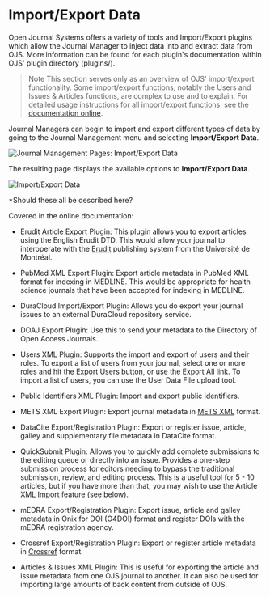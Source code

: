 # Import/Export Data

Open Journal Systems offers a variety of tools and Import/Export plugins which allow the Journal Manager to inject data into and extract data from OJS. More information can be found for each plugin's documentation within OJS' plugin directory (plugins/).

> Note This section serves only as an overview of OJS' import/export functionality. Some import/export functions, notably the Users and Issues & Articles functions, are complex to use and to explain. For detailed usage instructions for all import/export functions, see the [documentation online](https://docs.pkp.sfu.ca/importing-exporting/en/).

Journal Managers can begin to import and export different types of data by going to the Journal Management menu and selecting **Import/Export Data**.

![Journal Management Pages: Import/Export Data](images/chapter5/import_export_1.png)

The resulting page displays the available options to **Import/Export Data**.

![Import/Export Data](images/chapter5/import_export_2.png)

*Should these all be described here?

Covered in the online documentation:

* Erudit Article Export Plugin: This plugin allows you to export articles using the English Erudit DTD. This would allow your journal to interoperate with the [Erudit](http://www.erudit.org/) publishing system from the Université de Montréal.

* PubMed XML Export Plugin: Export article metadata in PubMed XML format for indexing in MEDLINE. This would be appropriate for health science journals that have been accepted for indexing in MEDLINE.

* DuraCloud Import/Export Plugin: Allows you do export your journal issues to an external DuraCloud repository service.

* DOAJ Export Plugin: Use this to send your metadata to the Directory of Open Access Journals.

* Users XML Plugin: Supports the import and export of users and their roles. To export a list of users from your journal, select one or more roles and hit the Export Users button, or use the Export All link. To import a list of users, you can use the User Data File upload tool.

* Public Identifiers XML Plugin: Import and export public identifiers.

* METS XML Export Plugin: Export journal metadata in [METS XML](http://www.loc.gov/standards/mets/) format.

* DataCite Export/Registration Plugin: Export or register issue, article, galley and supplementary file metadata in DataCite format.

* QuickSubmit Plugin: Allows you to quickly add complete submissions to the editing queue or directly into an issue. Provides a one-step submission process for editors needing to bypass the traditional submission, review, and editing process. This is a useful tool for 5 - 10 articles, but if you have more than that, you may wish to use the Article XML Import feature (see below).

* mEDRA Export/Registration Plugin: Export issue, article and galley metadata in Onix for DOI (O4DOI) format and register DOIs with the mEDRA registration agency.

* Crossref Export/Registration Plugin: Export or register article metadata in [Crossref](http://crossref.org/) format.

* Articles & Issues XML Plugin: This is useful for exporting the article and issue metadata from one OJS journal to another. It can also be used for importing large amounts of back content from outside of OJS.
